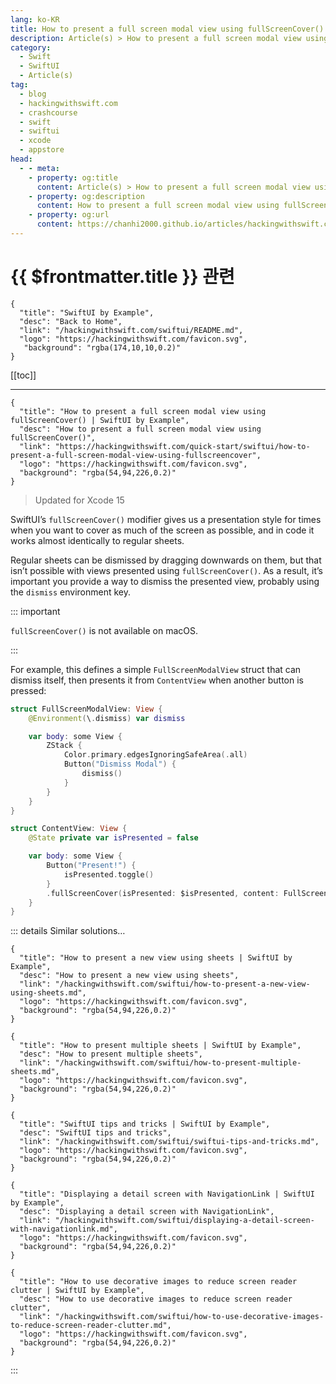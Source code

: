 ```yaml
---
lang: ko-KR
title: How to present a full screen modal view using fullScreenCover()
description: Article(s) > How to present a full screen modal view using fullScreenCover()
category:
  - Swift
  - SwiftUI
  - Article(s)
tag: 
  - blog
  - hackingwithswift.com
  - crashcourse
  - swift
  - swiftui
  - xcode
  - appstore
head:
  - - meta:
    - property: og:title
      content: Article(s) > How to present a full screen modal view using fullScreenCover()
    - property: og:description
      content: How to present a full screen modal view using fullScreenCover()
    - property: og:url
      content: https://chanhi2000.github.io/articles/hackingwithswift.com/swiftui/how-to-present-a-full-screen-modal-view-using-fullscreencover.html
---
```


# {{ $frontmatter.title }} 관련

```component VPCard
{
  "title": "SwiftUI by Example",
  "desc": "Back to Home",
  "link": "/hackingwithswift.com/swiftui/README.md",
  "logo": "https://hackingwithswift.com/favicon.svg",
   "background": "rgba(174,10,10,0.2)"
}
```

[[toc]]

---

```component VPCard
{
  "title": "How to present a full screen modal view using fullScreenCover() | SwiftUI by Example",
  "desc": "How to present a full screen modal view using fullScreenCover()",
  "link": "https://hackingwithswift.com/quick-start/swiftui/how-to-present-a-full-screen-modal-view-using-fullscreencover",
  "logo": "https://hackingwithswift.com/favicon.svg",
  "background": "rgba(54,94,226,0.2)"
}
```

> Updated for Xcode 15

SwiftUI’s `fullScreenCover()` modifier gives us a presentation style for times when you want to cover as much of the screen as possible, and in code it works almost identically to regular sheets.

Regular sheets can be dismissed by dragging downwards on them, but that isn’t possible with views presented using `fullScreenCover()`. As a result, it’s important you provide a way to dismiss the presented view, probably using the `dismiss` environment key.

::: important

`fullScreenCover()` is not available on macOS.

:::

For example, this defines a simple `FullScreenModalView` struct that can dismiss itself, then presents it from `ContentView` when another button is pressed:


```swift
struct FullScreenModalView: View {
    @Environment(\.dismiss) var dismiss

    var body: some View {
        ZStack {
            Color.primary.edgesIgnoringSafeArea(.all)
            Button("Dismiss Modal") {
                dismiss()
            }
        }
    }
}

struct ContentView: View {
    @State private var isPresented = false

    var body: some View {
        Button("Present!") {
            isPresented.toggle()
        }
        .fullScreenCover(isPresented: $isPresented, content: FullScreenModalView.init)
    }
}
```

<VidStack src="https://hackingwithswift.com/img/books/quick-start/swiftui/how-to-present-a-full-screen-modal-view-using-fullscreencover-1~dark.mp4" />

::: details Similar solutions…

```component VPCard
{
  "title": "How to present a new view using sheets | SwiftUI by Example",
  "desc": "How to present a new view using sheets",
  "link": "/hackingwithswift.com/swiftui/how-to-present-a-new-view-using-sheets.md",
  "logo": "https://hackingwithswift.com/favicon.svg",
  "background": "rgba(54,94,226,0.2)"
}
```

```component VPCard
{
  "title": "How to present multiple sheets | SwiftUI by Example",
  "desc": "How to present multiple sheets",
  "link": "/hackingwithswift.com/swiftui/how-to-present-multiple-sheets.md",
  "logo": "https://hackingwithswift.com/favicon.svg",
  "background": "rgba(54,94,226,0.2)"
}
```

```component VPCard
{
  "title": "SwiftUI tips and tricks | SwiftUI by Example",
  "desc": "SwiftUI tips and tricks",
  "link": "/hackingwithswift.com/swiftui/swiftui-tips-and-tricks.md",
  "logo": "https://hackingwithswift.com/favicon.svg",
  "background": "rgba(54,94,226,0.2)"
}
```

```component VPCard
{
  "title": "Displaying a detail screen with NavigationLink | SwiftUI by Example",
  "desc": "Displaying a detail screen with NavigationLink",
  "link": "/hackingwithswift.com/swiftui/displaying-a-detail-screen-with-navigationlink.md",
  "logo": "https://hackingwithswift.com/favicon.svg",
  "background": "rgba(54,94,226,0.2)"
}
```

```component VPCard
{ 
  "title": "How to use decorative images to reduce screen reader clutter | SwiftUI by Example",
  "desc": "How to use decorative images to reduce screen reader clutter",
  "link": "/hackingwithswift.com/swiftui/how-to-use-decorative-images-to-reduce-screen-reader-clutter.md",
  "logo": "https://hackingwithswift.com/favicon.svg",
  "background": "rgba(54,94,226,0.2)"
}
```

:::
 
